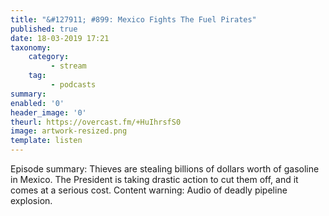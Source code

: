 ```yaml
---
title: "&#127911; #899: Mexico Fights The Fuel Pirates"
published: true
date: 18-03-2019 17:21
taxonomy:
    category:
         - stream
    tag:
         - podcasts
summary:
enabled: '0'
header_image: '0'
theurl: https://overcast.fm/+HuIhrsfS0
image: artwork-resized.png
template: listen
---
```

 
Episode summary: Thieves are stealing billions of dollars worth of gasoline in Mexico. The President is taking drastic action to cut them off, and it comes at a serious cost. Content warning: Audio of deadly pipeline explosion.
